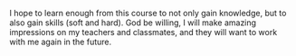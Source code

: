 I hope to learn enough from this course to not only gain knowledge, but to also gain skills (soft and hard).
God be willing, I will make amazing impressions on my teachers and classmates, and they will want to work with me again in the future.
